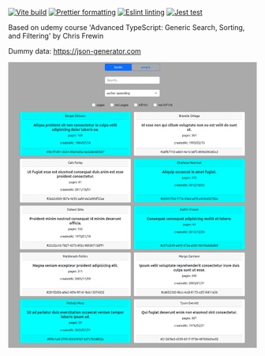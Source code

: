 [![Vite build](https://github.com/willemverbuyst/filter-search-sort/actions/workflows/build.yml/badge.svg)](https://github.com/willemverbuyst/filter-search-sort/actions/workflows/build.yml) [![Prettier formatting](https://github.com/willemverbuyst/filter-search-sort/actions/workflows/format.yml/badge.svg)](https://github.com/willemverbuyst/filter-search-sort/actions/workflows/format.yml) [![Eslint linting](https://github.com/willemverbuyst/filter-search-sort/actions/workflows/lint.yml/badge.svg)](https://github.com/willemverbuyst/filter-search-sort/actions/workflows/lint.yml) [![Jest test](https://github.com/willemverbuyst/filter-search-sort/actions/workflows/test.yml/badge.svg)](https://github.com/willemverbuyst/filter-search-sort/actions/workflows/test.yml)

Based on udemy course 'Advanced TypeScript: Generic Search, Sorting, and Filtering' by Chris Frewin

Dummy data: https://json-generator.com

![screenshot](./img/screenshot.png)
